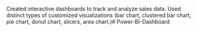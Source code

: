 Created interactive dashboards to track and analyze sales data. Used distinct types of customized visualizations (bar chart, clustered bar chart, pie chart, donut chart, slicers, area chart.)# Power-BI-Dashboard
